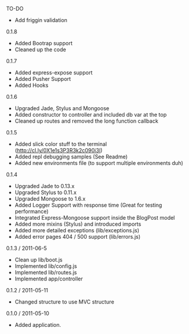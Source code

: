 TO-DO
  * Add friggin validation

0.1.8

 * Added Bootrap support
 * Cleaned up the code 

0.1.7

 * Added express-expose support
 * Added Pusher Support
 * Added Hooks 

0.1.6
 
 * Upgraded Jade, Stylus and Mongoose
 * Added constructor to controller and included db var at the top
 * Cleaned up routes and removed the long function callback

0.1.5

 * Added slick color stuff to the terminal (http://cl.ly/0X1e1s3P3R3k2c090i3I)
 * Added repl debugging samples (See Readme)
 * Added new environments file (to support multiple environments duh)

0.1.4
  
  * Upgraded Jade to 0.13.x
  * Upgraded Stylus to 0.11.x
  * Upgraded Mongoose to 1.6.x
  * Added Logger Support with response time (Great for testing performance)
  * Integrated Express-Mongoose support inside the BlogPost model
  * Added more mixins (Stylus) and introduced imports
  * Added more detailed exceptions (lib/exceptions.js)
  * Added error pages 404 / 500 support (lib/errors.js)
  
0.1.3 / 2011-06-5 

  * Clean up lib/boot.js
  * Implemented lib/config.js
  * Implemented lib/routes.js
  * Implemented app/controller

0.1.2 / 2011-05-11

  * Changed structure to use MVC structure

0.1.0 / 2011-05-10

  * Added application. 
